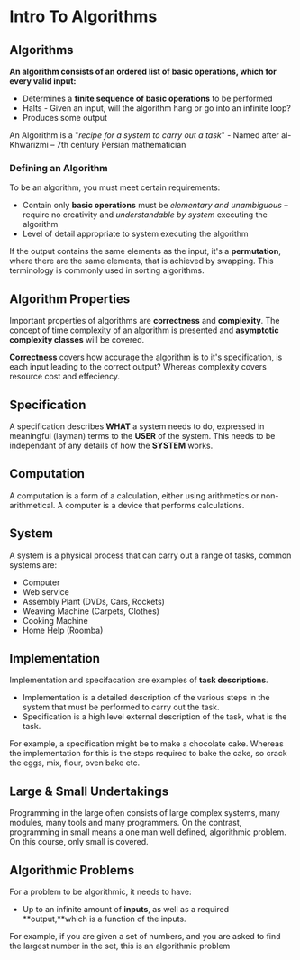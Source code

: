 # Intro To Algorithms

## Algorithms

**An algorithm consists of an ordered list of basic operations, which for every valid input:**

* Determines a **finite sequence of basic operations** to be performed
* Halts - Given an input, will the algorithm hang or go into an infinite loop?
* Produces some output

An Algorithm is a "_recipe for a system to carry out a task_" - Named after al-Khwarizmi – 7th century Persian mathematician

### Defining an Algorithm

To be an algorithm, you must meet certain requirements:

* Contain only **basic operations** must be _elementary and unambiguous_ – require no creativity and _understandable by system_ executing the algorithm
* Level of detail appropriate to system executing the algorithm

If the output contains the same elements as the input, it's a **permutation**, where there are the same elements, that is achieved by swapping. This terminology is commonly used in sorting algorithms.

## Algorithm Properties

Important properties of algorithms are **correctness** and **complexity**. The concept of time complexity of an algorithm is presented and **asymptotic complexity classes** will be covered.

**Correctness** covers how accurage the algorithm is to it's specification, is each input leading to the correct output? Whereas complexity covers resource cost and effeciency.

## Specification

A specification describes **WHAT** a system needs to do, expressed in meaningful \(layman\) terms to the **USER** of the system. This needs to be independant of any details of how the **SYSTEM** works.

## Computation

A computation is a form of a calculation, either using arithmetics or non-arithmetical. A computer is a device that performs calculations.

## System

A system is a physical process that can carry out a range of tasks, common systems are:

* Computer
* Web service
* Assembly Plant \(DVDs, Cars, Rockets\)
* Weaving Machine \(Carpets, Clothes\)
* Cooking Machine
* Home Help \(Roomba\)

## Implementation

Implementation and specifacation are examples of **task descriptions**.

* Implementation is a detailed description of the various steps in the system that must be performed to carry out the task.
* Specification is a high level external description of the task, what is the task.

For example, a specification might be to make a chocolate cake. Whereas the implementation for this is the steps required to bake the cake, so crack the eggs, mix, flour, oven bake etc.

## Large & Small Undertakings

Programming in the large often consists of large complex systems, many modules, many tools and many programmers. On the contrast, programming in small means a one man well defined, algorithmic problem. On this course, only small is covered.

## Algorithmic Problems

For a problem to be algorithmic, it needs to have:

* Up to an infinite amount of **inputs**, as well as a required **output,**which is a function of the inputs.

For example, if you are given a set of numbers, and you are asked to find the largest number in the set, this is an algorithmic problem

